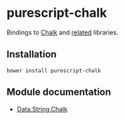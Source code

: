 # purescript-chalk

Bindings to [Chalk](https://github.com/chalk/chalk) and [related](https://github.com/chalk/chalk#related) libraries.

## Installation

```
bower install purescript-chalk
```

## Module documentation

- [Data.String.Chalk](docs/Data/String/Chalk.md)
